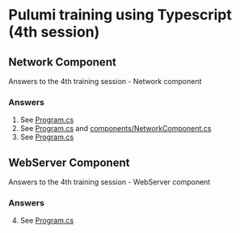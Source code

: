 # Pulumi training using Typescript (4th session)

## Network Component

Answers to the 4th training session - Network component

### Answers

1. See [Program.cs](Program.cs)
2. See [Program.cs](Program.cs) and [components/NetworkComponent.cs](./network/components/NetworkComponent.cs)
3. See [Program.cs](Program.cs)

## WebServer Component

Answers to the 4th training session - WebServer component

### Answers

4. See [Program.cs](./webserver/Program.cs)
